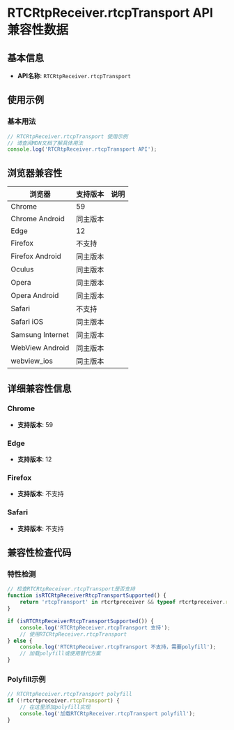 # RTCRtpReceiver.rtcpTransport API 兼容性数据

## 基本信息

- **API名称**: `RTCRtpReceiver.rtcpTransport`

## 使用示例

### 基本用法

```javascript
// RTCRtpReceiver.rtcpTransport 使用示例
// 请查阅MDN文档了解具体用法
console.log('RTCRtpReceiver.rtcpTransport API');
```

## 浏览器兼容性

| 浏览器 | 支持版本 | 说明 |
|--------|----------|------|
| Chrome | 59 |  |
| Chrome Android | 同主版本 |  |
| Edge | 12 |  |
| Firefox | 不支持 |  |
| Firefox Android | 同主版本 |  |
| Oculus | 同主版本 |  |
| Opera | 同主版本 |  |
| Opera Android | 同主版本 |  |
| Safari | 不支持 |  |
| Safari iOS | 同主版本 |  |
| Samsung Internet | 同主版本 |  |
| WebView Android | 同主版本 |  |
| webview_ios | 同主版本 |  |

## 详细兼容性信息

### Chrome

- **支持版本**: 59

### Edge

- **支持版本**: 12

### Firefox

- **支持版本**: 不支持

### Safari

- **支持版本**: 不支持

## 兼容性检查代码

### 特性检测

```javascript
// 检查RTCRtpReceiver.rtcpTransport是否支持
function isRTCRtpReceiverRtcpTransportSupported() {
    return 'rtcpTransport' in rtcrtpreceiver && typeof rtcrtpreceiver.rtcpTransport === 'function';
}

if (isRTCRtpReceiverRtcpTransportSupported()) {
    console.log('RTCRtpReceiver.rtcpTransport 支持');
    // 使用RTCRtpReceiver.rtcpTransport
} else {
    console.log('RTCRtpReceiver.rtcpTransport 不支持，需要polyfill');
    // 加载polyfill或使用替代方案
}
```

### Polyfill示例

```javascript
// RTCRtpReceiver.rtcpTransport polyfill
if (!rtcrtpreceiver.rtcpTransport) {
    // 在这里添加polyfill实现
    console.log('加载RTCRtpReceiver.rtcpTransport polyfill');
}
```

